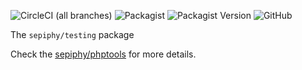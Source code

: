 ![CircleCI (all branches)](https://img.shields.io/circleci/project/github/sepiphy/phptools.svg)
![Packagist](https://img.shields.io/packagist/dt/sepiphy/testing.svg)
![Packagist Version](https://img.shields.io/packagist/v/sepiphy/testing.svg?label=version)
![GitHub](https://img.shields.io/github/license/sepiphy/testing.svg)

The `sepiphy/testing` package

Check the [sepiphy/phptools](https://github.com/sepiphy/phptools) for more details.

